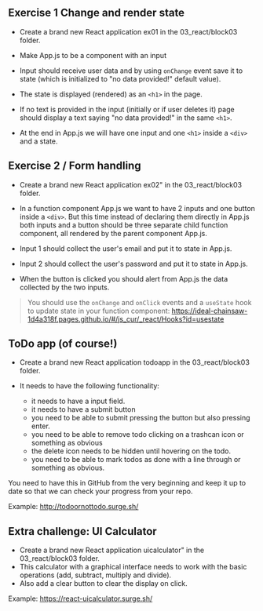## Exercise 1 Change and render state 

- Create a brand new React application ex01 in the 03_react/block03 folder.

- Make App.js to be a component with an input

- Input should receive user data and by using `onChange` event save it to state (which is initialized to "no data provided!" default value).

- The state is displayed (rendered) as an `<h1>` in the page.

- If no text is provided in the input (initially or if user deletes it) page should display a text saying "no data provided!" in the same `<h1>`.

- At the end in App.js we will have one input and one `<h1>` inside a `<div>` and a state.

## Exercise 2 / Form handling

- Create a brand new React application ex02" in the 03_react/block03 folder.

- In a function component App.js we want to have 2 inputs and one button inside a `<div>`. But this time instead of declaring them directly in App.js both inputs and a button should be three separate child function component, all rendered by the parent component App.js.

- Input 1 should collect the user's email and put it to state in App.js.

- Input 2 should collect the user's password and put it to state in App.js.

- When the button is clicked you should alert from App.js the data collected by the two inputs.

> You should use the `onChange` and `onClick` events and a `useState` hook to update state in your function component: https://ideal-chainsaw-1d4a318f.pages.github.io/#/js_cur/_react/Hooks?id=usestate

## ToDo app (of course!)

- Create a brand new React application todoapp in the 03_react/block03 folder.

- It needs to have the following functionality:
  - it needs to have a input field.
  - it needs to have a submit button
  - you need to be able to submit pressing the button but also pressing enter.
  - you need to be able to remove todo clicking on a trashcan icon or something as obvious
  - the delete icon needs to be hidden until hovering on the todo.
  - you need to be able to mark todos as done with a line through or something as obvious.

You need to have this in GitHub from the very beginning and keep it up to date so that we can check your progress from your repo.

Example: http://todoornottodo.surge.sh/

## Extra challenge: UI Calculator

- Create a brand new React application uicalculator" in the 03_react/block03 folder.
- This calculator with a graphical interface needs to work with the basic operations (add, subtract, multiply and divide).
- Also add a clear button to clear the display on click.

Example: https://react-uicalculator.surge.sh/

